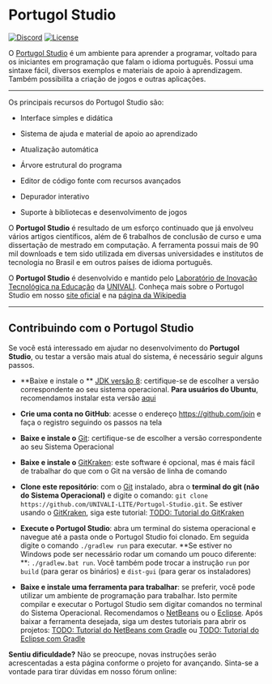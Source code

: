 # Portugol Studio
[![Discord](https://img.shields.io/badge/chat-on_discord-4AB495.svg)](https://discord.gg/fRW7Vq2)
[![License](https://img.shields.io/badge/License-GPL--3.0-4AB495.svg)](https://github.com/UNIVALI-LITE/Portugol-Studio/blob/master/LICENSE.md)

O [Portugol Studio](http://lite.acad.univali.br/portugol/) é um ambiente para aprender a programar, voltado para os iniciantes em programação que falam o idioma português. Possui uma sintaxe fácil, diversos exemplos e materiais de apoio à aprendizagem. Também possibilita a criação de jogos e outras aplicações.

***
Os principais recursos do Portugol Studio são:

* Interface simples e didática

* Sistema de ajuda e material de apoio ao aprendizado

* Atualização automática

* Árvore estrutural do programa

* Editor de código fonte com recursos avançados

* Depurador interativo

* Suporte à bibliotecas e desenvolvimento de jogos

O **Portugol Studio** é resultado de um esforço continuado que já envolveu vários artigos científicos, além de 6 trabalhos de conclusão de curso e uma dissertação de mestrado em computação. A ferramenta possui mais de 90 mil downloads e tem sido utilizada em diversas universidades e institutos de tecnologia no Brasil e em outros países de idioma português.

O **Portugol Studio** é desenvolvido e mantido pelo [Laboratório de Inovação Tecnológica na Educação](http://lite.acad.univali.br/) da [UNIVALI](https://www.univali.br/Paginas/default.aspx). Conheça mais sobre o Portugol Studio em nosso [site oficial](http://lite.acad.univali.br/portugol/) e na [página da Wikipedia](https://pt.wikipedia.org/wiki/Portugol_Studio)

***
## Contribuindo com o Portugol Studio
Se você está interessado em ajudar no desenvolvimento do  **Portugol Studio**, ou testar a versão mais atual do sistema, é necessário seguir alguns passos.

* **Baixe e instale o ** [JDK versão 8](http://www.oracle.com/technetwork/java/javase/downloads/jdk8-downloads-2133151.html): certifique-se de escolher a versão correspondente ao seu sistema operacional. **Para usuários do Ubuntu**, recomendamos instalar esta versão [aqui](http://www.diolinux.com.br/2014/03/como-instalar-java-8-no-ubuntu.html)

* **Crie uma conta no GitHub**: acesse o endereço https://github.com/join e faça o registro seguindo os passos na tela

* **Baixe e instale o** [Git](https://git-scm.com/book/pt-br/v1/Primeiros-passos-Instalando-Git): certifique-se de escolher a versão correspondente ao seu Sistema Operacional

* **Baixe e instale o** [GitKraken](https://www.gitkraken.com/): este software é opcional, mas é mais fácil de trabalhar do que com o Git na versão de linha de comando

* **Clone este repositório**: com o [Git](https://git-scm.com/book/pt-br/v1/Primeiros-passos-Instalando-Git) instalado, abra o **terminal do git (não do Sistema Operacional)** e digite o comando: ```git clone https://github.com/UNIVALI-LITE/Portugol-Studio.git```. Se estiver usando o [GitKraken](https://www.gitkraken.com/), siga este tutorial: [TODO: Tutorial do GitKraken]()


* **Execute o Portugol Studio**: abra um terminal do sistema operacional e navegue até a pasta onde o Portugol Studio foi clonado. Em seguida digite o comando ```./gradlew run``` para executar. **Se estiver no Windows pode ser necessário rodar um comando um pouco diferente: **: ```./gradlew.bat run```. Você também pode trocar a instrução ```run``` por ```build``` (para gerar os binários) e ```dist-gui``` (para gerar os instaladores)

* **Baixe e instale uma ferramenta para trabalhar**: se preferir, você pode utilizar um ambiente de programação para trabalhar. Isto permite compilar e executar o Portugol Studio sem digitar comandos no terminal do Sistema Operacional. Recomendamos o [NetBeans](https://netbeans.org/) ou o [Eclipse](http://www.eclipse.org/downloads/eclipse-packages/). Após baixar a ferramenta desejada, siga um destes tutoriais para abrir os projetos: [TODO: Tutorial do NetBeans com Gradle]() ou [TODO: Tutorial do Eclipse com Gradle]()

**Sentiu dificuldade?** Não se preocupe, novas instruções serão acrescentadas a esta página conforme o projeto for avançando. Sinta-se a vontade para tirar dúvidas em nosso fórum online:

